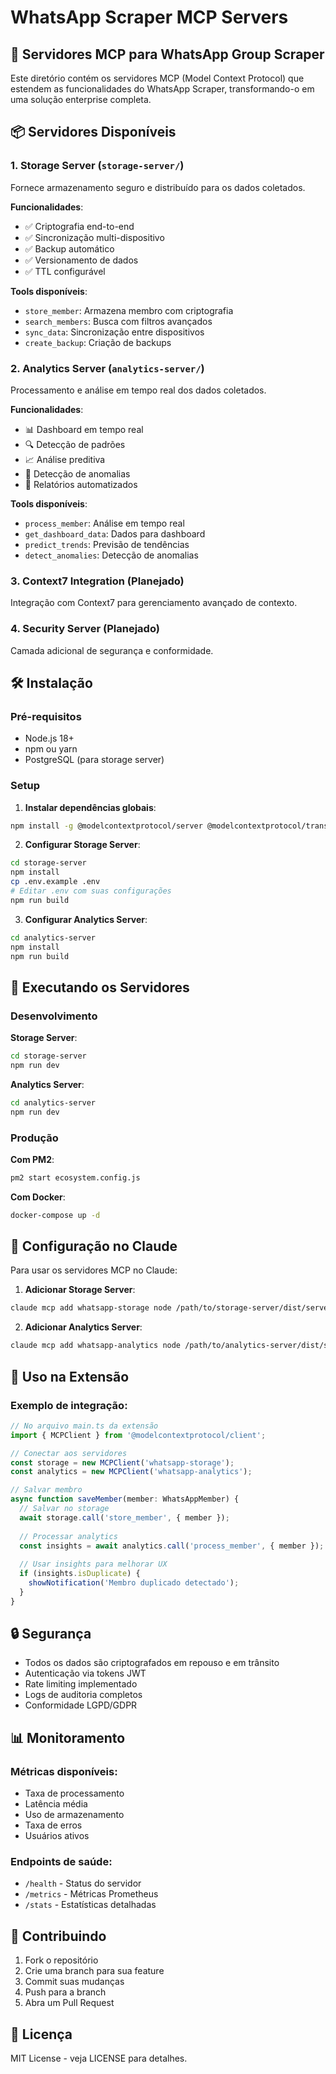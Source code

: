 # WhatsApp Scraper MCP Servers

## 🚀 Servidores MCP para WhatsApp Group Scraper

Este diretório contém os servidores MCP (Model Context Protocol) que estendem as funcionalidades do WhatsApp Scraper, transformando-o em uma solução enterprise completa.

## 📦 Servidores Disponíveis

### 1. Storage Server (`storage-server/`)
Fornece armazenamento seguro e distribuído para os dados coletados.

**Funcionalidades**:
- ✅ Criptografia end-to-end
- ✅ Sincronização multi-dispositivo
- ✅ Backup automático
- ✅ Versionamento de dados
- ✅ TTL configurável

**Tools disponíveis**:
- `store_member`: Armazena membro com criptografia
- `search_members`: Busca com filtros avançados
- `sync_data`: Sincronização entre dispositivos
- `create_backup`: Criação de backups

### 2. Analytics Server (`analytics-server/`)
Processamento e análise em tempo real dos dados coletados.

**Funcionalidades**:
- 📊 Dashboard em tempo real
- 🔍 Detecção de padrões
- 📈 Análise preditiva
- 🎯 Detecção de anomalias
- 📑 Relatórios automatizados

**Tools disponíveis**:
- `process_member`: Análise em tempo real
- `get_dashboard_data`: Dados para dashboard
- `predict_trends`: Previsão de tendências
- `detect_anomalies`: Detecção de anomalias

### 3. Context7 Integration (Planejado)
Integração com Context7 para gerenciamento avançado de contexto.

### 4. Security Server (Planejado)
Camada adicional de segurança e conformidade.

## 🛠️ Instalação

### Pré-requisitos
- Node.js 18+
- npm ou yarn
- PostgreSQL (para storage server)

### Setup

1. **Instalar dependências globais**:
```bash
npm install -g @modelcontextprotocol/server @modelcontextprotocol/transport-stdio
```

2. **Configurar Storage Server**:
```bash
cd storage-server
npm install
cp .env.example .env
# Editar .env com suas configurações
npm run build
```

3. **Configurar Analytics Server**:
```bash
cd analytics-server
npm install
npm run build
```

## 🚀 Executando os Servidores

### Desenvolvimento

**Storage Server**:
```bash
cd storage-server
npm run dev
```

**Analytics Server**:
```bash
cd analytics-server
npm run dev
```

### Produção

**Com PM2**:
```bash
pm2 start ecosystem.config.js
```

**Com Docker**:
```bash
docker-compose up -d
```

## 🔧 Configuração no Claude

Para usar os servidores MCP no Claude:

1. **Adicionar Storage Server**:
```bash
claude mcp add whatsapp-storage node /path/to/storage-server/dist/server.js
```

2. **Adicionar Analytics Server**:
```bash
claude mcp add whatsapp-analytics node /path/to/analytics-server/dist/server.js
```

## 📖 Uso na Extensão

### Exemplo de integração:

```typescript
// No arquivo main.ts da extensão
import { MCPClient } from '@modelcontextprotocol/client';

// Conectar aos servidores
const storage = new MCPClient('whatsapp-storage');
const analytics = new MCPClient('whatsapp-analytics');

// Salvar membro
async function saveMember(member: WhatsAppMember) {
  // Salvar no storage
  await storage.call('store_member', { member });
  
  // Processar analytics
  const insights = await analytics.call('process_member', { member });
  
  // Usar insights para melhorar UX
  if (insights.isDuplicate) {
    showNotification('Membro duplicado detectado');
  }
}
```

## 🔒 Segurança

- Todos os dados são criptografados em repouso e em trânsito
- Autenticação via tokens JWT
- Rate limiting implementado
- Logs de auditoria completos
- Conformidade LGPD/GDPR

## 📊 Monitoramento

### Métricas disponíveis:
- Taxa de processamento
- Latência média
- Uso de armazenamento
- Taxa de erros
- Usuários ativos

### Endpoints de saúde:
- `/health` - Status do servidor
- `/metrics` - Métricas Prometheus
- `/stats` - Estatísticas detalhadas

## 🤝 Contribuindo

1. Fork o repositório
2. Crie uma branch para sua feature
3. Commit suas mudanças
4. Push para a branch
5. Abra um Pull Request

## 📝 Licença

MIT License - veja LICENSE para detalhes.